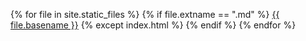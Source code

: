 {% for file in site.static_files %}
{% if file.extname == ".md" %}
[{{ file.basename }}]({{site.baseurl}}/{{file.basename}}.html)
{% except index.html %}
{% endif %}
{% endfor %}
